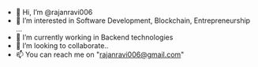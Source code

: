 - 👋 Hi, I’m @rajanravi006
- 👀 I’m interested in Software Development, Blockchain, Entrepreneurship ...
- 🌱 I’m currently working in Backend technologies
- 💞️ I’m looking to collaborate..
- 📫 You can reach me on "rajanravi006@gmail.com"

<!---
rajanravi006/rajanravi006 is a ✨ special ✨ repository because its `README.md` (this file) appears on your GitHub profile.
You can click the Preview link to take a look at your changes.
--->
